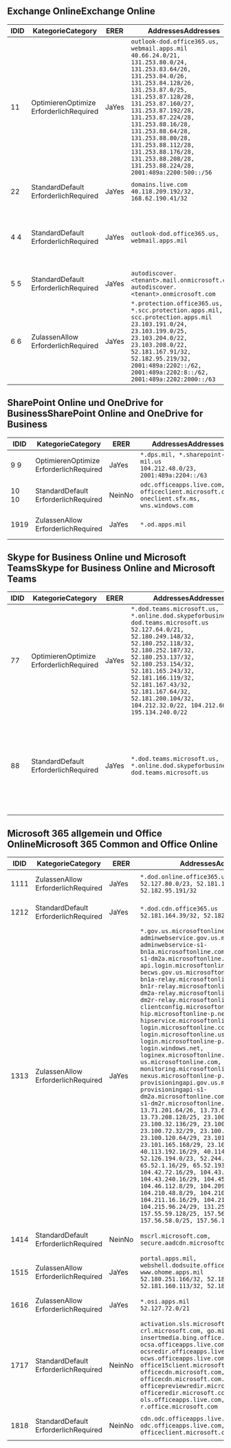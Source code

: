 <!--THIS FILE IS AUTOMATICALLY GENERATED. MANUAL CHANGES WILL BE OVERWRITTEN.-->
<!--Please contact the Office 365 Endpoints team with any questions.-->
<!--USGovDoD endpoints version 2018102900-->
<!--File generated 2018-10-29 14:00:29.5435-->

## <a name="exchange-online"></a><span data-ttu-id="a2d56-101">Exchange Online</span><span class="sxs-lookup"><span data-stu-id="a2d56-101">Exchange Online</span></span>

<span data-ttu-id="a2d56-102">ID</span><span class="sxs-lookup"><span data-stu-id="a2d56-102">ID</span></span> | <span data-ttu-id="a2d56-103">Kategorie</span><span class="sxs-lookup"><span data-stu-id="a2d56-103">Category</span></span> | <span data-ttu-id="a2d56-104">ER</span><span class="sxs-lookup"><span data-stu-id="a2d56-104">ER</span></span> | <span data-ttu-id="a2d56-105">Addresses</span><span class="sxs-lookup"><span data-stu-id="a2d56-105">Addresses</span></span> | <span data-ttu-id="a2d56-106">Ports</span><span class="sxs-lookup"><span data-stu-id="a2d56-106">Ports</span></span>
-- | -------------------- | --- | ---------------------------------------------------------------------------------------------------------------------------------------------------------------------------------------------------------------------------------------------------------------------------------------------------------------------------------------------------------------------------------------------- | -------------------------------
<span data-ttu-id="a2d56-107">1</span><span class="sxs-lookup"><span data-stu-id="a2d56-107">1</span></span> | <span data-ttu-id="a2d56-108">Optimieren</span><span class="sxs-lookup"><span data-stu-id="a2d56-108">Optimize</span></span><BR><span data-ttu-id="a2d56-109">Erforderlich</span><span class="sxs-lookup"><span data-stu-id="a2d56-109">Required</span></span> | <span data-ttu-id="a2d56-110">Ja</span><span class="sxs-lookup"><span data-stu-id="a2d56-110">Yes</span></span> | `outlook-dod.office365.us, webmail.apps.mil`<BR>`40.66.24.0/21, 131.253.80.0/24, 131.253.83.64/26, 131.253.84.0/26, 131.253.84.128/26, 131.253.87.0/25, 131.253.87.128/28, 131.253.87.160/27, 131.253.87.192/28, 131.253.87.224/28, 131.253.88.16/28, 131.253.88.64/28, 131.253.88.80/28, 131.253.88.112/28, 131.253.88.176/28, 131.253.88.208/28, 131.253.88.224/28, 2001:489a:2200:500::/56` | <span data-ttu-id="a2d56-111">**TCP:** 443, 80</span><span class="sxs-lookup"><span data-stu-id="a2d56-111">**TCP:** 443, 80</span></span>
<span data-ttu-id="a2d56-112">2</span><span class="sxs-lookup"><span data-stu-id="a2d56-112">2</span></span> | <span data-ttu-id="a2d56-113">Standard</span><span class="sxs-lookup"><span data-stu-id="a2d56-113">Default</span></span><BR><span data-ttu-id="a2d56-114">Erforderlich</span><span class="sxs-lookup"><span data-stu-id="a2d56-114">Required</span></span> | <span data-ttu-id="a2d56-115">Ja</span><span class="sxs-lookup"><span data-stu-id="a2d56-115">Yes</span></span> | `domains.live.com`<BR>`40.118.209.192/32, 168.62.190.41/32` | <span data-ttu-id="a2d56-116">**TCP:** 443, 80</span><span class="sxs-lookup"><span data-stu-id="a2d56-116">**TCP:** 443, 80</span></span>
<span data-ttu-id="a2d56-117">4 </span><span class="sxs-lookup"><span data-stu-id="a2d56-117">4</span></span> | <span data-ttu-id="a2d56-118">Standard</span><span class="sxs-lookup"><span data-stu-id="a2d56-118">Default</span></span><BR><span data-ttu-id="a2d56-119">Erforderlich</span><span class="sxs-lookup"><span data-stu-id="a2d56-119">Required</span></span> | <span data-ttu-id="a2d56-120">Ja</span><span class="sxs-lookup"><span data-stu-id="a2d56-120">Yes</span></span> | `outlook-dod.office365.us, webmail.apps.mil` | <span data-ttu-id="a2d56-121">**TCP:** 143, 25, 587, 993, 995</span><span class="sxs-lookup"><span data-stu-id="a2d56-121">**TCP:** 143, 25, 587, 993, 995</span></span>
<span data-ttu-id="a2d56-122">5 </span><span class="sxs-lookup"><span data-stu-id="a2d56-122">5</span></span> | <span data-ttu-id="a2d56-123">Standard</span><span class="sxs-lookup"><span data-stu-id="a2d56-123">Default</span></span><BR><span data-ttu-id="a2d56-124">Erforderlich</span><span class="sxs-lookup"><span data-stu-id="a2d56-124">Required</span></span> | <span data-ttu-id="a2d56-125">Ja</span><span class="sxs-lookup"><span data-stu-id="a2d56-125">Yes</span></span> | `autodiscover.<tenant>.mail.onmicrosoft.com, autodiscover.<tenant>.onmicrosoft.com` | <span data-ttu-id="a2d56-126">**TCP:** 443, 80</span><span class="sxs-lookup"><span data-stu-id="a2d56-126">**TCP:** 443, 80</span></span>
<span data-ttu-id="a2d56-127">6 </span><span class="sxs-lookup"><span data-stu-id="a2d56-127">6</span></span> | <span data-ttu-id="a2d56-128">Zulassen</span><span class="sxs-lookup"><span data-stu-id="a2d56-128">Allow</span></span><BR><span data-ttu-id="a2d56-129">Erforderlich</span><span class="sxs-lookup"><span data-stu-id="a2d56-129">Required</span></span> | <span data-ttu-id="a2d56-130">Ja</span><span class="sxs-lookup"><span data-stu-id="a2d56-130">Yes</span></span> | `*.protection.office365.us, *.scc.protection.apps.mil, scc.protection.apps.mil`<BR>`23.103.191.0/24, 23.103.199.0/25, 23.103.204.0/22, 23.103.208.0/22, 52.181.167.91/32, 52.182.95.219/32, 2001:489a:2202::/62, 2001:489a:2202:8::/62, 2001:489a:2202:2000::/63` | <span data-ttu-id="a2d56-131">**TCP:** 25, 443</span><span class="sxs-lookup"><span data-stu-id="a2d56-131">**TCP:** 25, 443</span></span>

## <a name="sharepoint-online-and-onedrive-for-business"></a><span data-ttu-id="a2d56-132">SharePoint Online und OneDrive for Business</span><span class="sxs-lookup"><span data-stu-id="a2d56-132">SharePoint Online and OneDrive for Business</span></span>

<span data-ttu-id="a2d56-133">ID</span><span class="sxs-lookup"><span data-stu-id="a2d56-133">ID</span></span> | <span data-ttu-id="a2d56-134">Kategorie</span><span class="sxs-lookup"><span data-stu-id="a2d56-134">Category</span></span> | <span data-ttu-id="a2d56-135">ER</span><span class="sxs-lookup"><span data-stu-id="a2d56-135">ER</span></span> | <span data-ttu-id="a2d56-136">Addresses</span><span class="sxs-lookup"><span data-stu-id="a2d56-136">Addresses</span></span> | <span data-ttu-id="a2d56-137">Ports</span><span class="sxs-lookup"><span data-stu-id="a2d56-137">Ports</span></span>
-- | -------------------- | --- | ---------------------------------------------------------------------------------------- | ----------------
<span data-ttu-id="a2d56-138">9 </span><span class="sxs-lookup"><span data-stu-id="a2d56-138">9</span></span> | <span data-ttu-id="a2d56-139">Optimieren</span><span class="sxs-lookup"><span data-stu-id="a2d56-139">Optimize</span></span><BR><span data-ttu-id="a2d56-140">Erforderlich</span><span class="sxs-lookup"><span data-stu-id="a2d56-140">Required</span></span> | <span data-ttu-id="a2d56-141">Ja</span><span class="sxs-lookup"><span data-stu-id="a2d56-141">Yes</span></span> | `*.dps.mil, *.sharepoint-mil.us`<BR>`104.212.48.0/23, 2001:489a:2204::/63` | <span data-ttu-id="a2d56-142">**TCP:** 443, 80</span><span class="sxs-lookup"><span data-stu-id="a2d56-142">**TCP:** 443, 80</span></span>
<span data-ttu-id="a2d56-143">10 </span><span class="sxs-lookup"><span data-stu-id="a2d56-143">10</span></span> | <span data-ttu-id="a2d56-144">Standard</span><span class="sxs-lookup"><span data-stu-id="a2d56-144">Default</span></span><BR><span data-ttu-id="a2d56-145">Erforderlich</span><span class="sxs-lookup"><span data-stu-id="a2d56-145">Required</span></span> | <span data-ttu-id="a2d56-146">Nein</span><span class="sxs-lookup"><span data-stu-id="a2d56-146">No</span></span> | `odc.officeapps.live.com, officeclient.microsoft.com, oneclient.sfx.ms, wns.windows.com` | <span data-ttu-id="a2d56-147">**TCP:** 443, 80</span><span class="sxs-lookup"><span data-stu-id="a2d56-147">**TCP:** 443, 80</span></span>
<span data-ttu-id="a2d56-148">19</span><span class="sxs-lookup"><span data-stu-id="a2d56-148">19</span></span> | <span data-ttu-id="a2d56-149">Zulassen</span><span class="sxs-lookup"><span data-stu-id="a2d56-149">Allow</span></span><BR><span data-ttu-id="a2d56-150">Erforderlich</span><span class="sxs-lookup"><span data-stu-id="a2d56-150">Required</span></span> | <span data-ttu-id="a2d56-151">Ja</span><span class="sxs-lookup"><span data-stu-id="a2d56-151">Yes</span></span> | `*.od.apps.mil` | <span data-ttu-id="a2d56-152">**TCP:** 443, 80</span><span class="sxs-lookup"><span data-stu-id="a2d56-152">**TCP:** 443, 80</span></span>

## <a name="skype-for-business-online-and-microsoft-teams"></a><span data-ttu-id="a2d56-153">Skype for Business Online und Microsoft Teams</span><span class="sxs-lookup"><span data-stu-id="a2d56-153">Skype for Business Online and Microsoft Teams</span></span>

<span data-ttu-id="a2d56-154">ID</span><span class="sxs-lookup"><span data-stu-id="a2d56-154">ID</span></span> | <span data-ttu-id="a2d56-155">Kategorie</span><span class="sxs-lookup"><span data-stu-id="a2d56-155">Category</span></span> | <span data-ttu-id="a2d56-156">ER</span><span class="sxs-lookup"><span data-stu-id="a2d56-156">ER</span></span> | <span data-ttu-id="a2d56-157">Addresses</span><span class="sxs-lookup"><span data-stu-id="a2d56-157">Addresses</span></span> | <span data-ttu-id="a2d56-158">Ports</span><span class="sxs-lookup"><span data-stu-id="a2d56-158">Ports</span></span>
-- | -------------------- | --- | -------------------------------------------------------------------------------------------------------------------------------------------------------------------------------------------------------------------------------------------------------------------------------------------------------------------------------------------------------- | --------------------------------------------------
<span data-ttu-id="a2d56-159">7</span><span class="sxs-lookup"><span data-stu-id="a2d56-159">7</span></span> | <span data-ttu-id="a2d56-160">Optimieren</span><span class="sxs-lookup"><span data-stu-id="a2d56-160">Optimize</span></span><BR><span data-ttu-id="a2d56-161">Erforderlich</span><span class="sxs-lookup"><span data-stu-id="a2d56-161">Required</span></span> | <span data-ttu-id="a2d56-162">Ja</span><span class="sxs-lookup"><span data-stu-id="a2d56-162">Yes</span></span> | `*.dod.teams.microsoft.us, *.online.dod.skypeforbusiness.us, dod.teams.microsoft.us`<BR>`52.127.64.0/21, 52.180.249.148/32, 52.180.252.118/32, 52.180.252.187/32, 52.180.253.137/32, 52.180.253.154/32, 52.181.165.243/32, 52.181.166.119/32, 52.181.167.43/32, 52.181.167.64/32, 52.181.200.104/32, 104.212.32.0/22, 104.212.60.0/23, 195.134.240.0/22` | <span data-ttu-id="a2d56-163">**TCP:** 443</span><span class="sxs-lookup"><span data-stu-id="a2d56-163">**TCP:** 443</span></span><BR><span data-ttu-id="a2d56-164">**UDP:** 3478, 3479, 3480, 3481</span><span class="sxs-lookup"><span data-stu-id="a2d56-164">**UDP:** 3478, 3479, 3480, 3481</span></span>
<span data-ttu-id="a2d56-165">8</span><span class="sxs-lookup"><span data-stu-id="a2d56-165">8</span></span> | <span data-ttu-id="a2d56-166">Standard</span><span class="sxs-lookup"><span data-stu-id="a2d56-166">Default</span></span><BR><span data-ttu-id="a2d56-167">Erforderlich</span><span class="sxs-lookup"><span data-stu-id="a2d56-167">Required</span></span> | <span data-ttu-id="a2d56-168">Ja</span><span class="sxs-lookup"><span data-stu-id="a2d56-168">Yes</span></span> | `*.dod.teams.microsoft.us, *.online.dod.skypeforbusiness.us, dod.teams.microsoft.us` | <span data-ttu-id="a2d56-169">**TCP:** 5061, 50000-59999</span><span class="sxs-lookup"><span data-stu-id="a2d56-169">**TCP:** 5061, 50000-59999</span></span><BR><span data-ttu-id="a2d56-170">**UDP:** 50000-59999</span><span class="sxs-lookup"><span data-stu-id="a2d56-170">**UDP:** 50000-59999</span></span>

## <a name="microsoft-365-common-and-office-online"></a><span data-ttu-id="a2d56-171">Microsoft 365 allgemein und Office Online</span><span class="sxs-lookup"><span data-stu-id="a2d56-171">Microsoft 365 Common and Office Online</span></span>

<span data-ttu-id="a2d56-172">ID</span><span class="sxs-lookup"><span data-stu-id="a2d56-172">ID</span></span> | <span data-ttu-id="a2d56-173">Kategorie</span><span class="sxs-lookup"><span data-stu-id="a2d56-173">Category</span></span> | <span data-ttu-id="a2d56-174">ER</span><span class="sxs-lookup"><span data-stu-id="a2d56-174">ER</span></span> | <span data-ttu-id="a2d56-175">Addresses</span><span class="sxs-lookup"><span data-stu-id="a2d56-175">Addresses</span></span> | <span data-ttu-id="a2d56-176">Ports</span><span class="sxs-lookup"><span data-stu-id="a2d56-176">Ports</span></span>
-- | ------------------- | --- | ---------------------------------------------------------------------------------------------------------------------------------------------------------------------------------------------------------------------------------------------------------------------------------------------------------------------------------------------------------------------------------------------------------------------------------------------------------------------------------------------------------------------------------------------------------------------------------------------------------------------------------------------------------------------------------------------------------------------------------------------------------------------------------------------------------------------------------------------------------------------------------------------------------------------------------------------------------------------------------------------------------------------------------------------------------------------------------------------------------------------------------------------------------------------------------------------------------------------------------------------------------------------------------------------------------------------------------------------------------------------------------------------------------------------------------------------------------------------------------------------------- | ----------------
<span data-ttu-id="a2d56-177">11</span><span class="sxs-lookup"><span data-stu-id="a2d56-177">11</span></span> | <span data-ttu-id="a2d56-178">Zulassen</span><span class="sxs-lookup"><span data-stu-id="a2d56-178">Allow</span></span><BR><span data-ttu-id="a2d56-179">Erforderlich</span><span class="sxs-lookup"><span data-stu-id="a2d56-179">Required</span></span> | <span data-ttu-id="a2d56-180">Ja</span><span class="sxs-lookup"><span data-stu-id="a2d56-180">Yes</span></span> | `*.dod.online.office365.us`<BR>`52.127.80.0/23, 52.181.164.39/32, 52.182.95.191/32` | <span data-ttu-id="a2d56-181">**TCP:** 443</span><span class="sxs-lookup"><span data-stu-id="a2d56-181">**TCP:** 443</span></span>
<span data-ttu-id="a2d56-182">12</span><span class="sxs-lookup"><span data-stu-id="a2d56-182">12</span></span> | <span data-ttu-id="a2d56-183">Standard</span><span class="sxs-lookup"><span data-stu-id="a2d56-183">Default</span></span><BR><span data-ttu-id="a2d56-184">Erforderlich</span><span class="sxs-lookup"><span data-stu-id="a2d56-184">Required</span></span> | <span data-ttu-id="a2d56-185">Ja</span><span class="sxs-lookup"><span data-stu-id="a2d56-185">Yes</span></span> | `*.dod.cdn.office365.us`<BR>`52.181.164.39/32, 52.182.95.191/32` | <span data-ttu-id="a2d56-186">**TCP:** 443</span><span class="sxs-lookup"><span data-stu-id="a2d56-186">**TCP:** 443</span></span>
<span data-ttu-id="a2d56-187">13</span><span class="sxs-lookup"><span data-stu-id="a2d56-187">13</span></span> | <span data-ttu-id="a2d56-188">Zulassen</span><span class="sxs-lookup"><span data-stu-id="a2d56-188">Allow</span></span><BR><span data-ttu-id="a2d56-189">Erforderlich</span><span class="sxs-lookup"><span data-stu-id="a2d56-189">Required</span></span> | <span data-ttu-id="a2d56-190">Ja</span><span class="sxs-lookup"><span data-stu-id="a2d56-190">Yes</span></span> | `*.gov.us.microsoftonline.com, adminwebservice.gov.us.microsoftonline.com, adminwebservice-s1-bn1a.microsoftonline.com, adminwebservice-s1-dm2a.microsoftonline.com, api.login.microsoftonline.com, becws.gov.us.microsoftonline.com, bws-s1-bn1a-relay.microsoftonline.com, bws-s1-bn1r-relay.microsoftonline.com, bws-s1-dm2a-relay.microsoftonline.com, bws-s1-dm2r-relay.microsoftonline.com, clientconfig.microsoftonline-p.net, hip.microsoftonline-p.net, hipservice.microsoftonline.com, login.microsoftonline.com, login.microsoftonline.us, login.microsoftonline-p.com, login.windows.net, loginex.microsoftonline.com, login-us.microsoftonline.com, monitoring.microsoftonline-p.com, nexus.microsoftonline-p.com, provisioningapi.gov.us.microsoftonline.com, provisioningapi-s1-dm2a.microsoftonline.com, provisioningapi-s1-dm2r.microsoftonline.com`<BR>`13.71.201.64/26, 13.73.64.64/26, 13.73.208.128/25, 23.100.16.168/29, 23.100.32.136/29, 23.100.64.24/29, 23.100.72.32/29, 23.100.80.64/29, 23.100.120.64/29, 23.101.144.136/29, 23.101.165.168/29, 23.101.181.128/29, 40.113.192.16/29, 40.114.120.16/29, 52.126.194.0/23, 52.244.120.128/25, 65.52.1.16/29, 65.52.193.136/29, 104.42.72.16/29, 104.43.208.16/29, 104.43.240.16/29, 104.45.208.104/29, 104.46.112.8/29, 104.209.144.16/29, 104.210.48.8/29, 104.210.208.16/29, 104.211.16.16/29, 104.211.48.16/29, 104.215.96.24/29, 131.253.120.0/24, 157.55.59.128/25, 157.56.53.128/25, 157.56.58.0/25, 157.56.151.0/25` | <span data-ttu-id="a2d56-191">**TCP:** 443</span><span class="sxs-lookup"><span data-stu-id="a2d56-191">**TCP:** 443</span></span>
<span data-ttu-id="a2d56-192">14</span><span class="sxs-lookup"><span data-stu-id="a2d56-192">14</span></span> | <span data-ttu-id="a2d56-193">Standard</span><span class="sxs-lookup"><span data-stu-id="a2d56-193">Default</span></span><BR><span data-ttu-id="a2d56-194">Erforderlich</span><span class="sxs-lookup"><span data-stu-id="a2d56-194">Required</span></span> | <span data-ttu-id="a2d56-195">Nein</span><span class="sxs-lookup"><span data-stu-id="a2d56-195">No</span></span> | `mscrl.microsoft.com, secure.aadcdn.microsoftonline-p.com` | <span data-ttu-id="a2d56-196">**TCP:** 443</span><span class="sxs-lookup"><span data-stu-id="a2d56-196">**TCP:** 443</span></span>
<span data-ttu-id="a2d56-197">15</span><span class="sxs-lookup"><span data-stu-id="a2d56-197">15</span></span> | <span data-ttu-id="a2d56-198">Zulassen</span><span class="sxs-lookup"><span data-stu-id="a2d56-198">Allow</span></span><BR><span data-ttu-id="a2d56-199">Erforderlich</span><span class="sxs-lookup"><span data-stu-id="a2d56-199">Required</span></span> | <span data-ttu-id="a2d56-200">Ja</span><span class="sxs-lookup"><span data-stu-id="a2d56-200">Yes</span></span> | `portal.apps.mil, webshell.dodsuite.office365.us, www.ohome.apps.mil`<BR>`52.180.251.166/32, 52.181.160.19/32, 52.181.160.113/32, 52.182.92.132/32` | <span data-ttu-id="a2d56-201">**TCP:** 443</span><span class="sxs-lookup"><span data-stu-id="a2d56-201">**TCP:** 443</span></span>
<span data-ttu-id="a2d56-202">16</span><span class="sxs-lookup"><span data-stu-id="a2d56-202">16</span></span> | <span data-ttu-id="a2d56-203">Zulassen</span><span class="sxs-lookup"><span data-stu-id="a2d56-203">Allow</span></span><BR><span data-ttu-id="a2d56-204">Erforderlich</span><span class="sxs-lookup"><span data-stu-id="a2d56-204">Required</span></span> | <span data-ttu-id="a2d56-205">Ja</span><span class="sxs-lookup"><span data-stu-id="a2d56-205">Yes</span></span> | `*.osi.apps.mil`<BR>`52.127.72.0/21` | <span data-ttu-id="a2d56-206">**TCP:** 443</span><span class="sxs-lookup"><span data-stu-id="a2d56-206">**TCP:** 443</span></span>
<span data-ttu-id="a2d56-207">17</span><span class="sxs-lookup"><span data-stu-id="a2d56-207">17</span></span> | <span data-ttu-id="a2d56-208">Standard</span><span class="sxs-lookup"><span data-stu-id="a2d56-208">Default</span></span><BR><span data-ttu-id="a2d56-209">Erforderlich</span><span class="sxs-lookup"><span data-stu-id="a2d56-209">Required</span></span> | <span data-ttu-id="a2d56-210">Nein</span><span class="sxs-lookup"><span data-stu-id="a2d56-210">No</span></span> | `activation.sls.microsoft.com, crl.microsoft.com, go.microsoft.com, insertmedia.bing.office.net, ocsa.officeapps.live.com, ocsredir.officeapps.live.com, ocws.officeapps.live.com, office15client.microsoft.com, officecdn.microsoft.com, officecdn.microsoft.com.edgesuite.net, officepreviewredir.microsoft.com, officeredir.microsoft.com, ols.officeapps.live.com, r.office.microsoft.com` | <span data-ttu-id="a2d56-211">**TCP:** 443, 80</span><span class="sxs-lookup"><span data-stu-id="a2d56-211">**TCP:** 443, 80</span></span>
<span data-ttu-id="a2d56-212">18</span><span class="sxs-lookup"><span data-stu-id="a2d56-212">18</span></span> | <span data-ttu-id="a2d56-213">Standard</span><span class="sxs-lookup"><span data-stu-id="a2d56-213">Default</span></span><BR><span data-ttu-id="a2d56-214">Erforderlich</span><span class="sxs-lookup"><span data-stu-id="a2d56-214">Required</span></span> | <span data-ttu-id="a2d56-215">Nein</span><span class="sxs-lookup"><span data-stu-id="a2d56-215">No</span></span> | `cdn.odc.officeapps.live.com, odc.officeapps.live.com, officeclient.microsoft.com` | <span data-ttu-id="a2d56-216">**TCP:** 443, 80</span><span class="sxs-lookup"><span data-stu-id="a2d56-216">**TCP:** 443, 80</span></span>
